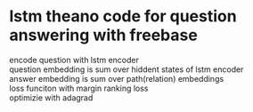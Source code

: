 # lstm theano code for question answering with freebase
encode question with lstm encoder  
question embedding is sum over hiddent states of lstm encoder  
answer embedding is sum over path(relation) embeddings  
loss funciton with margin ranking loss  
optimizie with adagrad  

